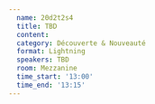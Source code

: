 ```yaml
---
  name: 20d2t2s4
  title: TBD
  content:
  category: Découverte & Nouveauté
  format: Lightning
  speakers: TBD
  room: Mezzanine
  time_start: '13:00'
  time_end: '13:15'
---
```


